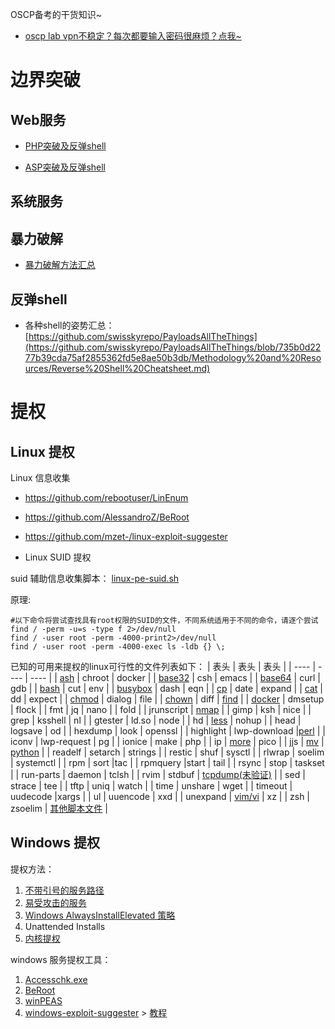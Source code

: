 OSCP备考的干货知识~
- [oscp lab vpn不稳定？每次都要输入密码很麻烦？点我~](https://github.com/Jewel591/OSCP-Tips/blob/master/others/%E5%85%B3%E4%BA%8Eopenvpn.md)

# 边界突破
## Web服务
- [PHP突破及反弹shell](https://github.com/Jewel591/OSCP/blob/master/PHP-reverse-shell/README.md)

- [ASP突破及反弹shell](https://github.com/Jewel591/OSCP/blob/master/ASP-reverse-shell/README.md)

## 系统服务
## 暴力破解
- [暴力破解方法汇总](https://github.com/Jewel591/OSCP-Tips/blob/master/Brute-Force.md)

## 反弹shell
- 各种shell的姿势汇总：[https://github.com/swisskyrepo/PayloadsAllTheThings](https://github.com/swisskyrepo/PayloadsAllTheThings/blob/735b0d2277b39cda75af2855362fd5e8ae50b3db/Methodology%20and%20Resources/Reverse%20Shell%20Cheatsheet.md)

# 提权
## Linux 提权
Linux 信息收集
- https://github.com/rebootuser/LinEnum
- https://github.com/AlessandroZ/BeRoot
- https://github.com/mzet-/linux-exploit-suggester

- Linux SUID 提权

suid 辅助信息收集脚本：
[linux-pe-suid.sh](https://github.com/Jewel591/OSCP/blob/master/Linux-SUID-PE/linux-pe-suid.sh)

原理:
```
#以下命令将尝试查找具有root权限的SUID的文件，不同系统适用于不同的命令，请逐个尝试
find / -perm -u=s -type f 2>/dev/null
find / -user root -perm -4000-print2>/dev/null
find / -user root -perm -4000-exec ls -ldb {} \;
```
已知的可用来提权的linux可行性的文件列表如下：
|  表头   | 表头  | 表头  | 
|  ----  | ---- | ----  | 
| [ash](https://github.com/Jewel591/OSCP-Tips/blob/master/Linux-SUID-PE/ash.md)  | chroot | docker |
| [base32](https://github.com/Jewel591/OSCP-Tips/blob/master/Linux-SUID-PE/base64.md)  | csh | emacs | 
| [base64](https://github.com/Jewel591/OSCP-Tips/blob/master/Linux-SUID-PE/base64.md)  | curl  | gdb | 
| [bash](https://github.com/Jewel591/OSCP/blob/master/Linux-SUID-PE/bash.md)  | cut  | env | 
| [busybox](https://github.com/Jewel591/OSCP-Tips/blob/master/Linux-SUID-PE/busybox.md)  | dash  | eqn | 
| [cp](https://github.com/Jewel591/OSCP/blob/master/Linux-SUID-PE/cp-move.md)  | date  | expand | 
| [cat](https://github.com/Jewel591/OSCP-Tips/blob/master/Linux-SUID-PE/cat.md)  | dd  | expect | 
| [chmod](https://github.com/Jewel591/OSCP-Tips/blob/master/Linux-SUID-PE/chmod.md)  | dialog   | file | 
| [chown](https://github.com/Jewel591/OSCP-Tips/blob/master/Linux-SUID-PE/chown.md)  | diff  | [find](https://github.com/Jewel591/OSCP/blob/master/Linux-SUID-PE/find.md) | 
| [docker](https://github.com/Jewel591/OSCP-Tips/blob/master/Linux-SUID-PE/docker.md)  | dmsetup  | flock | 
|  fmt  | jq  | nano  |
|  fold |  | jrunscript  | [nmap](https://github.com/Jewel591/OSCP/blob/master/Linux-SUID-PE/nmap.md)  |
|  gimp  | ksh  | nice |
|  grep | ksshell  | nl  |
|  gtester  | ld.so | node  |
|  hd | [less](https://github.com/Jewel591/OSCP/blob/master/Linux-SUID-PE/less-more.md)  | nohup  |
|  head | logsave  | od |
| hexdump  | look  | openssl  |
|  highlight | lwp-download  |[perl](https://github.com/Jewel591/OSCP/blob/master/Linux-SUID-PE/python-perl-ruby-lua-etc.md) |
|  iconv | lwp-request | pg  |
| ionice  | make | php  |
|  ip | [more](https://github.com/Jewel591/OSCP/blob/master/Linux-SUID-PE/less-more.md)  | pico  |
|  jjs | [mv](https://github.com/Jewel591/OSCP/blob/master/Linux-SUID-PE/cp-move.md)  | [python](https://github.com/Jewel591/OSCP/blob/master/Linux-SUID-PE/python-perl-ruby-lua-etc.md) |
|  readelf | setarch  | strings  |
|  restic  | shuf  | sysctl  |
| rlwrap  | soelim  | systemctl |
| rpm  | sort  |tac  |
|  rpmquery |start  | tail  |
| rsync  | stop | taskset  |
|  run-parts | daemon  | tclsh  |
| rvim  | stdbuf  | [tcpdump(未验证)](https://github.com/Jewel591/OSCP/blob/master/Linux-SUID-PE/tcpdump.md) |
| sed  | strace | tee  |
| tftp | uniq  | watch |
|  time | unshare  | wget  |
|  timeout | uudecode |xargs  |
| ul  | uuencode  | xxd |
|  unexpand | [vim/vi](https://github.com/Jewel591/OSCP/blob/master/Linux-SUID-PE/vim.md) | xz  |
|  zsh | zsoelim  | [其他脚本文件](https://github.com/Jewel591/OSCP/blob/master/Linux-SUID-PE/other-script-file.md)  |


## Windows 提权
提权方法：
1. [不带引号的服务路径](https://github.com/Jewel591/OSCP/blob/master/PostExploit/WindowsPE/PathwithoutQuotation.md)
2. [易受攻击的服务](https://github.com/Jewel591/OSCP/blob/master/PostExploit/WindowsPE/Accesschk.md)
3. [Windows AlwaysInstallElevated 策略](https://github.com/Jewel591/OSCP/blob/master/PostExploit/WindowsPE/AlwaysInstallElevated.md)
4. Unattended Installs
5. [内核提权](https://github.com/Jewel591/OSCP/blob/master/PostExploit/WindowsPE/Kernel_Exploit.md)

windows 服务提权工具：
1. [Accesschk.exe](https://github.com/Jewel591/OSCP/blob/master/PostExploit/WindowsPE/Accesschk.md)
2. [BeRoot](https://github.com/AlessandroZ/BeRoot/tree/master/Windows)
3. [winPEAS](https://github.com/carlospolop/privilege-escalation-awesome-scripts-suite/tree/master/winPEAS/winPEASexe/winPEAS/bin/Obfuscated%20Releases)
4. [windows-exploit-suggester](https://github.com/AonCyberLabs/Windows-Exploit-Suggester) > [教程](https://www.notion.so/Windows-60898e79f361472ea1939775d4536eb3)
